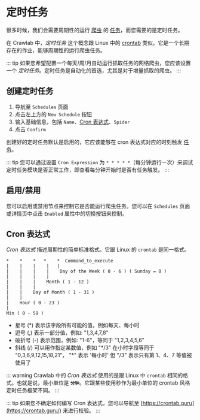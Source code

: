 # 定时任务

很多时候，我们会需要周期性的运行 [爬虫](./spider) 的 [任务](./task)，而您需要的是定时任务。

在 Crawlab 中，*定时任务* 这个概念跟 Linux 中的 [crontab](https://www.tutorialspoint.com/unix_commands/crontab.htm) 类似。它是一个长期存在的作业，能够周期性的运行爬虫任务。

::: tip
如果您希望配置一个每天/周/月自动运行抓取任务的网络爬虫，您应该设置一个 *定时任务*。定时任务是自动化的首选，尤其是对于增量抓取的爬虫。
:::

## 创建定时任务

1. 导航至 `Schedules` 页面
2. 点击左上方的 `New Schedule` 按钮
3. 输入基础信息，包括 `Name`、[Cron 表达式](https://www.tutorialspoint.com/unix_commands/crontab.htm)、`Spider`
4. 点击 `Confirm`

创建好的定时任务默认是启用的，它应该能够在 cron 表达式对应的时刻触发 [任务](./task)。

::: tip
您可以通过设置 `Cron Expression` 为 `* * * * *`（每分钟运行一次）来调试定时任务模块是否正常工作，即查看每分钟开始时是否有任务触发。
:::

## 启用/禁用

您可以启用或禁用节点来控制它是否能运行爬虫任务。您可以在 `Schedules` 页面或详情页中点击 `Enabled` 属性中的切换按钮来控制。

## Cron 表达式

*Cron 表达式* 描述周期性的简单标准格式。它跟 Linux 的 `crontab` 是同一格式。

```
*    *    *   *    *  Command_to_execute
|    |    |    |   |       
|    |    |    |    Day of the Week ( 0 - 6 ) ( Sunday = 0 )
|    |    |    |
|    |    |    Month ( 1 - 12 )
|    |    |
|    |    Day of Month ( 1 - 31 )
|    |
|    Hour ( 0 - 23 )
|
Min ( 0 - 59 )
```

- 星号 (*) 表示该字段所有可能的值，例如每天、每小时
- 逗号 (,) 表示一部分值，例如: "1,3,4,7,8"
- 破折号 (-) 表示范围，例如: "1-6"，等同于 "1,2,3,4,5,6"
- 斜线 (/) 可以用作指定某数值，例如 "\*/3" 在小时字段等同于 "0,3,6,9,12,15,18,21"， "\*" 表示 '每小时' 但 "/3" 表示只有第 1、4、7 等值被使用了

::: warning
Crawlab 中的 *Cron 表达式* 使用的是跟 Linux 中 `crontab` 相同的格式。也就是说，最小单位是 **`分钟`**。它跟某些使用秒作为最小单位的 crontab 风格定时任务框架不同。
:::

::: tip
如果您不确定如何编写 Cron 表达式，您可以导航至 [https://crontab.guru](https://crontab.guru/) 来进行校验。
:::
